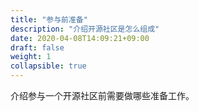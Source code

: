 ```yaml
---
title: "参与前准备"
description: "介绍开源社区是怎么组成"
date: 2020-04-08T14:09:21+09:00
draft: false
weight: 1
collapsible: true
---
```


介绍参与一个开源社区前需要做哪些准备工作。
